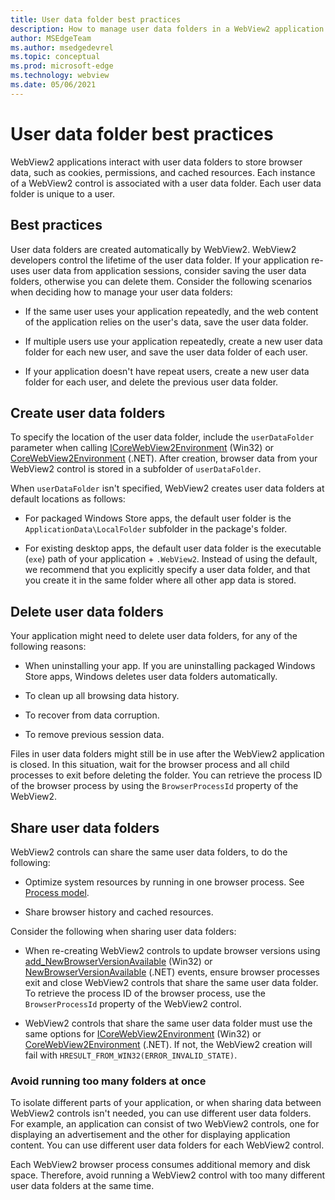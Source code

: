 ```yaml
---
title: User data folder best practices
description: How to manage user data folders in a WebView2 application.
author: MSEdgeTeam
ms.author: msedgedevrel
ms.topic: conceptual
ms.prod: microsoft-edge
ms.technology: webview
ms.date: 05/06/2021
---
```

# User data folder best practices
<!-- # old title: Manage the user data folder -->

WebView2 applications interact with user data folders to store browser data, such as cookies, permissions, and cached resources.  Each instance of a WebView2 control is associated with a user data folder.  Each user data folder is unique to a user.


<!-- ====================================================================== -->
## Best practices

User data folders are created automatically by WebView2.  WebView2 developers control the lifetime of the user data folder.  If your application re-uses user data from application sessions, consider saving the user data folders, otherwise you can delete them.  Consider the following scenarios when deciding how to manage your user data folders:

*  If the same user uses your application repeatedly, and the web content of the application relies on the user's data, save the user data folder.

*  If multiple users use your application repeatedly, create a new user data folder for each new user, and save the user data folder of each user.

*  If your application doesn't have repeat users, create a new user data folder for each user, and delete the previous user data folder.


<!-- ====================================================================== -->
## Create user data folders

To specify the location of the user data folder, include the `userDataFolder` parameter when calling [ICoreWebView2Environment](/microsoft-edge/webview2/reference/win32/icorewebview2environment) (Win32) or [CoreWebView2Environment](/dotnet/api/microsoft.web.webview2.core.corewebview2environment) (.NET).  After creation, browser data from your WebView2 control is stored in a subfolder of `userDataFolder`.

When `userDataFolder` isn't specified, WebView2 creates user data folders at default locations as follows:

*  For packaged Windows Store apps, the default user folder is the `ApplicationData\LocalFolder` subfolder in the package's  folder.

*  For existing desktop apps, the default user data folder is the executable (`exe`) path of your application + `.WebView2`.  Instead of using the default, we recommend that you explicitly specify a user data folder, and that you create it in the same folder where all other app data is stored.


<!-- ====================================================================== -->
## Delete user data folders

Your application might need to delete user data folders, for any of the following reasons:

*  When uninstalling your app.  If you are uninstalling packaged Windows Store apps, Windows deletes user data folders automatically.

*  To clean up all browsing data history.

*  To recover from data corruption.

*  To remove previous session data.

Files in user data folders might still be in use after the WebView2 application is closed.  In this situation, wait for the browser process and all child processes to exit before deleting the folder.  You can retrieve the process ID of the browser process by using the `BrowserProcessId` property of the WebView2.


<!-- ====================================================================== -->
## Share user data folders

WebView2 controls can share the same user data folders, to do the following:

*  Optimize system resources by running in one browser process.  See [Process model](../concepts/process-model.md).

*  Share browser history and cached resources.


Consider the following when sharing user data folders:

*  When re-creating WebView2 controls to update browser versions using [add_NewBrowserVersionAvailable](/microsoft-edge/webview2/reference/win32/icorewebview2environment#add_newbrowserversionavailable) (Win32) or [NewBrowserVersionAvailable](/dotnet/api/microsoft.web.webview2.core.corewebview2environment.newbrowserversionavailable) (.NET) events, ensure browser processes exit and close WebView2 controls that share the same user data folder.  To retrieve the process ID of the browser process, use the `BrowserProcessId` property of the WebView2 control.

*  WebView2 controls that share the same user data folder must use the same options for [ICoreWebView2Environment](/microsoft-edge/webview2/reference/win32/icorewebview2environment) (Win32) or [CoreWebView2Environment](/dotnet/api/microsoft.web.webview2.core.corewebview2environment) (.NET).  If not, the WebView2 creation will fail with `HRESULT_FROM_WIN32(ERROR_INVALID_STATE)`.


### Avoid running too many folders at once

To isolate different parts of your application, or when sharing data between WebView2 controls isn't needed, you can use different user data folders.  For example, an application can consist of two WebView2 controls, one for displaying an advertisement and the other for displaying application content.  You can use different user data folders for each WebView2 control.

Each WebView2 browser process consumes additional memory and disk space.  Therefore, avoid running a WebView2 control with too many different user data folders at the same time.
